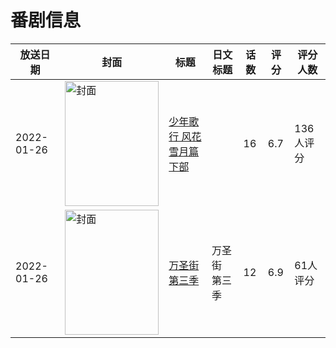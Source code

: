 # 番剧信息

|放送日期|封面|标题|日文标题|话数|评分|评分人数|
|---|---|---|---|---|---|---|
|2022-01-26|<img src="https://lain.bgm.tv/pic/cover/c/36/f2/355470_2Nw03.jpg" alt="封面" style="width:150px;height:200px;object-fit:cover;">|[少年歌行 风花雪月篇 下部](https://bangumi.tv/subject/355470)||16|6.7|136人评分|
|2022-01-26|<img src="https://lain.bgm.tv/pic/cover/c/c0/d8/345809_kFIXd.jpg" alt="封面" style="width:150px;height:200px;object-fit:cover;">|[万圣街 第三季](https://bangumi.tv/subject/345809)|万圣街 第三季|12|6.9|61人评分|
